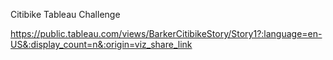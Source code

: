 Citibike Tableau Challenge

https://public.tableau.com/views/BarkerCitibikeStory/Story1?:language=en-US&:display_count=n&:origin=viz_share_link